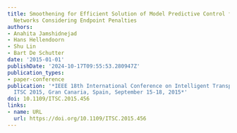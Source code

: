```yaml
---
title: Smoothening for Efficient Solution of Model Predictive Control for Urban Traffic
  Networks Considering Endpoint Penalties
authors:
- Anahita Jamshidnejad
- Hans Hellendoorn
- Shu Lin
- Bart De Schutter
date: '2015-01-01'
publishDate: '2024-10-17T09:55:53.280947Z'
publication_types:
- paper-conference
publication: '*IEEE 18th International Conference on Intelligent Transportation Systems,
  ITSC 2015, Gran Canaria, Spain, September 15-18, 2015*'
doi: 10.1109/ITSC.2015.456
links:
- name: URL
  url: https://doi.org/10.1109/ITSC.2015.456
---
```

